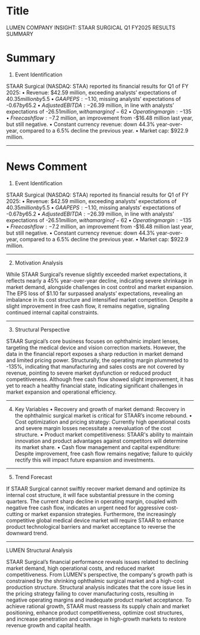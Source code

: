 # Title
LUMEN COMPANY INSIGHT: STAAR SURGICAL Q1 FY2025 RESULTS SUMMARY

# Summary
1. Event Identification

STAAR Surgical (NASDAQ: STAA) reported its financial results for Q1 of FY 2025:
   • Revenue: $42.59 million, exceeding analysts’ expectations of $40.35 million by 5.5%, but a 44.9% decline year-over-year.
   • GAAP EPS: -$1.10, missing analysts’ expectations of -$0.67 by 65.2%.
   • Adjusted EBITDA: -$26.39 million, in line with analysts’ expectations of -$26.51 million, with a margin of -62%.
   • Operating margin: -135%, significantly worse than -2.9% in the same period last year.
   • Free cash flow: -$7.2 million, an improvement from -$16.48 million last year, but still negative.
   • Constant currency revenue: down 44.3% year-over-year, compared to a 6.5% decline the previous year.
   • Market cap: $922.9 million.

---

# News Comment
1. Event Identification

STAAR Surgical (NASDAQ: STAA) reported its financial results for Q1 of FY 2025:
   • Revenue: $42.59 million, exceeding analysts’ expectations of $40.35 million by 5.5%, but a 44.9% decline year-over-year.
   • GAAP EPS: -$1.10, missing analysts’ expectations of -$0.67 by 65.2%.
   • Adjusted EBITDA: -$26.39 million, in line with analysts’ expectations of -$26.51 million, with a margin of -62%.
   • Operating margin: -135%, significantly worse than -2.9% in the same period last year.
   • Free cash flow: -$7.2 million, an improvement from -$16.48 million last year, but still negative.
   • Constant currency revenue: down 44.3% year-over-year, compared to a 6.5% decline the previous year.
   • Market cap: $922.9 million.

---

2. Motivation Analysis

While STAAR Surgical’s revenue slightly exceeded market expectations, it reflects nearly a 45% year-over-year decline, indicating severe shrinkage in market demand, alongside challenges in cost control and market expansion. The EPS loss of $1.10 far surpassed analysts’ expectations, revealing an imbalance in its cost structure and intensified market competition. Despite a slight improvement in free cash flow, it remains negative, signaling continued internal capital constraints.

---

3. Structural Perspective

STAAR Surgical’s core business focuses on ophthalmic implant lenses, targeting the medical device and vision correction markets. However, the data in the financial report exposes a sharp reduction in market demand and limited pricing power. Structurally, the operating margin plummeted to -135%, indicating that manufacturing and sales costs are not covered by revenue, pointing to severe market dysfunction or reduced product competitiveness. Although free cash flow showed slight improvement, it has yet to reach a healthy financial state, indicating significant challenges in market expansion and operational efficiency.

---

4. Key Variables
   • Recovery and growth of market demand: Recovery in the ophthalmic surgical market is critical for STAAR’s income rebound.
   • Cost optimization and pricing strategy: Currently high operational costs and severe margin losses necessitate a reevaluation of the cost structure.
   • Product market competitiveness: STAAR's ability to maintain innovation and product advantages against competitors will determine its market share.
   • Cash flow management and capital expenditure: Despite improvement, free cash flow remains negative; failure to quickly rectify this will impact future expansion and investments.

---

5. Trend Forecast

If STAAR Surgical cannot swiftly recover market demand and optimize its internal cost structure, it will face substantial pressure in the coming quarters. The current sharp decline in operating margin, coupled with negative free cash flow, indicates an urgent need for aggressive cost-cutting or market expansion strategies. Furthermore, the increasingly competitive global medical device market will require STAAR to enhance product technological barriers and market acceptance to reverse the downward trend.

---

LUMEN Structural Analysis

STAAR Surgical’s financial performance reveals issues related to declining market demand, high operational costs, and reduced market competitiveness. From LUMEN's perspective, the company's growth path is constrained by the shrinking ophthalmic surgical market and a high-cost production structure. Structural analysis indicates that the core issue lies in the pricing strategy failing to cover manufacturing costs, resulting in negative operating margins and inadequate product market acceptance. To achieve rational growth, STAAR must reassess its supply chain and market positioning, enhance product competitiveness, optimize cost structures, and increase penetration and coverage in high-growth markets to restore revenue growth and capital health.
